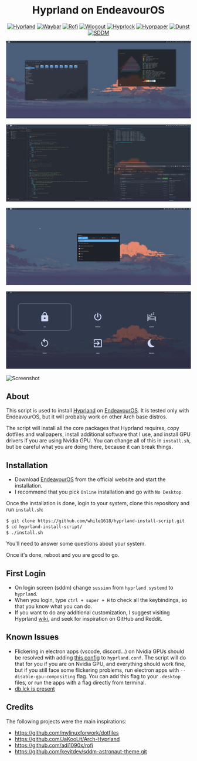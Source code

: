 <h1 align="center">Hyprland on EndeavourOS</h1>

<p align="center">
  <a href="https://github.com/hyprwm/Hyprland" target="_blank"><img alt="Hyprland" src="https://img.shields.io/badge/hyprland-F8BBD0?style=for-the-badge"></a>
  <a href="https://github.com/Alexays/Waybar" target="_blank"><img alt="Waybar" src="https://img.shields.io/badge/waybar-E1C6E7?style=for-the-badge"></a>
  <a href="https://github.com/lbonn/rofi" target="_blank"><img alt="Rofi" src="https://img.shields.io/badge/rofi-FFC09F?style=for-the-badge"></a>
  <a href="https://github.com/ArtsyMacaw/wlogout" target="_blank"><img alt="Wlogout" src="https://img.shields.io/badge/wlogout-FEEF93?style=for-the-badge"></a>
  <a href="https://github.com/hyprwm/hyprlock" target="_blank"><img alt="Hyprlock" src="https://img.shields.io/badge/hyprlock-FCF5C7?style=for-the-badge"></a>
  <a href="https://github.com/hyprwm/hyprpaper" target="_blank"><img alt="Hyprpaper" src="https://img.shields.io/badge/hyprpaper-A0CED9?style=for-the-badge"></a>
  <a href="https://github.com/dunst-project/dunst" target="_blank"><img alt="Dunst" src="https://img.shields.io/badge/dunst-B5EAD7?style=for-the-badge"></a>
  <a href="https://github.com/sddm/sddm" target="_blank"><img alt="SDDM" src="https://img.shields.io/badge/sddm-ADF7B6?style=for-the-badge"></a>
</p>

![Screenshot](/screenshots/screenshot_1.png?raw=true)

![Screenshot](/screenshots/screenshot_2.png?raw=true)

![Screenshot](/screenshots/screenshot_3.png?raw=true)

![Screenshot](/screenshots/screenshot_4.png?raw=true)

![Screenshot](/screenshots/screenshot_5.png?raw=true)

## About

This script is used to install [Hyprland](https://hyprland.org/) on [EndeavourOS](https://endeavouros.com/). It is tested only with EndeavourOS, but it will probably work on other Arch base distros.

The script will install all the core packages that Hyprland requires, copy dotfiles and wallpapers, install additional software that I use, and install GPU drivers if you are using Nvidia GPU. You can change all of this in `install.sh`, but be careful what you are doing there, because it can break things. 

## Installation
- Download [EndeavourOS](https://endeavouros.com/) from the official website and start the installation.
- I recommend that you pick `Online` installation and go with `No Desktop`.

Once the installation is done, login to your system, clone this repository and run `install.sh`:

``` 
$ git clone https://github.com/while1618/hyprland-install-script.git 
$ cd hyprland-install-script/ 
$ ./install.sh
```

You'll need to answer some questions about your system.

Once it's done, reboot and you are good to go.

## First Login

- On login screen (sddm) change `session` from `hyprland systemd` to `hyprland`.
- When you login, type `ctrl + super + H` to check all the keybindings, so that you know what you can do.
- If you want to do any additional customization, I suggest visiting Hyprland [wiki](https://wiki.hyprland.org/), and seek for inspiration on GitHub and Reddit.

## Known Issues

- Flickering in electron apps (vscode, discord...) on Nvidia GPUs should be resolved with adding [this config](https://github.com/hyprwm/Hyprland/issues/7252#issuecomment-2345792172) to `hyprland.conf`. The script will do that for you if you are on Nvidia GPU, and everything should work fine, but if you still face some flickering problems, run electron apps with `--disable-gpu-compositing` flag. You can add this flag to your `.desktop` files, or run the apps with a flag directly from terminal.
- [db.lck is present](https://github.com/while1618/hyprland-install-script/issues/1)

## Credits

The following projects were the main inspirations:
- https://github.com/mylinuxforwork/dotfiles
- https://github.com/JaKooLit/Arch-Hyprland
- https://github.com/adi1090x/rofi
- https://github.com/keyitdev/sddm-astronaut-theme.git
